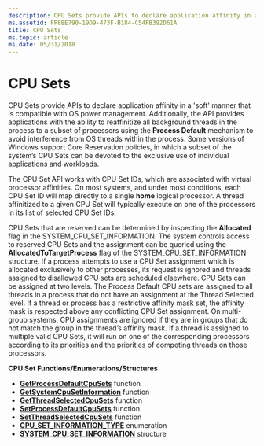 ```yaml
---
description: CPU Sets provide APIs to declare application affinity in a 'soft' manner that is compatible with OS power management.
ms.assetid: FF8BE790-19D9-473F-B184-C54FB392D61A
title: CPU Sets
ms.topic: article
ms.date: 05/31/2018
---
```


# CPU Sets

CPU Sets provide APIs to declare application affinity in a 'soft' manner that is compatible with OS power management. Additionally, the API provides applications with the ability to reaffinitize all background threads in the process to a subset of processors using the **Process Default** mechanism to avoid interference from OS threads within the process. Some versions of Windows support Core Reservation policies, in which a subset of the system’s CPU Sets can be devoted to the exclusive use of individual applications and workloads.

The CPU Set API works with CPU Set IDs, which are associated with virtual processor affinities. On most systems, and under most conditions, each CPU Set ID will map directly to a single **home** logical processor. A thread affinitized to a given CPU Set will typically execute on one of the processors in its list of selected CPU Set IDs.

CPU Sets that are reserved can be determined by inspecting the **Allocated** flag in the SYSTEM\_CPU\_SET\_INFORMATION. The system controls access to reserved CPU Sets and the assignment can be queried using the **AllocatedToTargetProcess** flag of the SYSTEM\_CPU\_SET\_INFORMATION structure. If a process attempts to use a CPU Set assignment which is allocated exclusively to other processes, its request is ignored and threads assigned to disallowed CPU sets are scheduled elsewhere. CPU Sets can be assigned at two levels. The Process Default CPU sets are assigned to all threads in a process that do not have an assignment at the Thread Selected level. If a thread or process has a restrictive affinity mask set, the affinity mask is respected above any conflicting CPU Set assignment. On multi-group systems, CPU assignments are ignored if they are in groups that do not match the group in the thread’s affinity mask. If a thread is assigned to multiple valid CPU Sets, it will run on one of the corresponding processors according to its priorities and the priorities of competing threads on those processors.

**CPU Set Functions/Enumerations/Structures**

-   [**GetProcessDefaultCpuSets**](getprocessdefaultcpusets.md) function
-   [**GetSystemCpuSetInformation**](getsystemcpusetinformation.md) function
-   [**GetThreadSelectedCpuSets**](getthreadselectedcpusets.md) function
-   [**SetProcessDefaultCpuSets**](setprocessdefaultcpusets.md) function
-   [**SetThreadSelectedCpuSets**](setthreadselectedcpusets.md) function
-   [**CPU\_SET\_INFORMATION\_TYPE**](cpu-set-information-type.md) enumeration
-   [**SYSTEM\_CPU\_SET\_INFORMATION**](/windows/desktop/api/winnt/ns-winnt-system_cpu_set_information) structure

 

 



